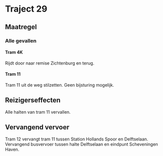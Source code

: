 # Traject 29 
## Maatregel
### Alle gevallen

#### Tram 4K
Rijdt door naar remise Zichtenburg en terug.

#### Tram 11
Tram 11 uit de weg stilzetten.
Geen bijsturing mogelijk.  

## Reizigerseffecten
Alle halten van tram 11 vervallen.

## Vervangend vervoer
Tram 12 vervangt tram 11 tussen Station Hollands Spoor en Delftselaan.
Vervangend busvervoer tussen halte Delftselaan en eindpunt Scheveningen Haven.
